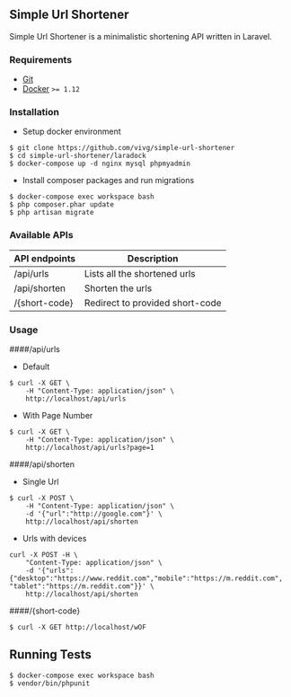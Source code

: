 ## Simple Url Shortener

Simple Url Shortener is a minimalistic shortening API written in Laravel.

### Requirements
- [Git](https://git-scm.com/downloads)
- [Docker](https://www.docker.com/products/docker/) `>= 1.12`

### Installation

- Setup docker environment
```
$ git clone https://github.com/vivg/simple-url-shortener
$ cd simple-url-shortener/laradock
$ docker-compose up -d nginx mysql phpmyadmin
```

- Install composer packages and run migrations
```
$ docker-compose exec workspace bash
$ php composer.phar update
$ php artisan migrate
```

### Available APIs
| API endpoints  | Description                     |
|----------------|---------------------------------|
| /api/urls      | Lists all the shortened urls    |
| /api/shorten   | Shorten the urls                |
| /{short-code}  | Redirect to provided short-code |

### Usage

####/api/urls
- Default
```
$ curl -X GET \
    -H "Content-Type: application/json" \
    http://localhost/api/urls
```

- With Page Number
```
$ curl -X GET \
    -H "Content-Type: application/json" \
    http://localhost/api/urls?page=1
```

####/api/shorten
- Single Url
```
$ curl -X POST \
    -H "Content-Type: application/json" \
    -d '{"url":"http://google.com"}' \
    http://localhost/api/shorten
```
- Urls with devices
```
curl -X POST -H \
    "Content-Type: application/json" \
    -d '{"urls":{"desktop":"https://www.reddit.com","mobile":"https://m.reddit.com", "tablet":"https://m.reddit.com"}}' \
    http://localhost/api/shorten
```

####/{short-code}
```
$ curl -X GET http://localhost/wOF
```

## Running Tests
```
$ docker-compose exec workspace bash
$ vendor/bin/phpunit
```